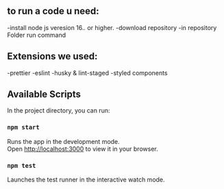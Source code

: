 ## to run a code u need:

-install node js veresion 16._._ or higher.
-download repository
-in repository Folder run command

## Extensions we used:

-prettier
-eslint
-husky & lint-staged
-styled components

## Available Scripts

In the project directory, you can run:

### `npm start`

Runs the app in the development mode.\
Open [http://localhost:3000](http://localhost:3000) to view it in your browser.

### `npm test`

Launches the test runner in the interactive watch mode.
